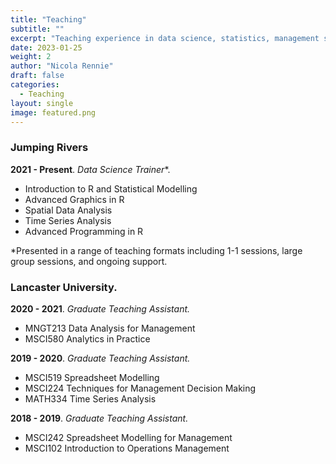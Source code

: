 ```yaml
---
title: "Teaching"
subtitle: ""
excerpt: "Teaching experience in data science, statistics, management science, and programming."
date: 2023-01-25
weight: 2
author: "Nicola Rennie"
draft: false
categories:
  - Teaching
layout: single
image: featured.png
---
```


### Jumping Rivers

**2021 - Present**. *Data Science Trainer**.

- Introduction to R and Statistical Modelling
- Advanced Graphics in R
- Spatial Data Analysis
- Time Series Analysis
- Advanced Programming in R

*Presented in a range of teaching formats including 1-1 sessions, large group sessions, and ongoing support.

### Lancaster University.

**2020 - 2021**. *Graduate Teaching Assistant.*

- MNGT213 Data Analysis for Management
- MSCI580 Analytics in Practice

**2019 - 2020**. *Graduate Teaching Assistant.*

- MSCI519 Spreadsheet Modelling
- MSCI224 Techniques for Management Decision Making
- MATH334 Time Series Analysis

**2018 - 2019**. *Graduate Teaching Assistant.*

- MSCI242 Spreadsheet Modelling for Management
- MSCI102 Introduction to Operations Management